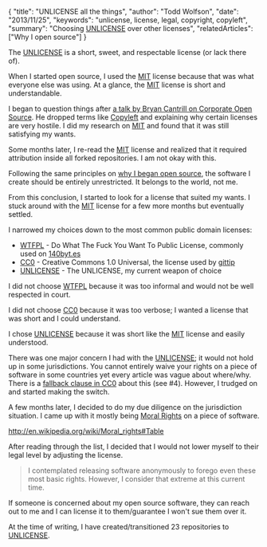 {
  "title": "UNLICENSE all the things",
  "author": "Todd Wolfson",
  "date": "2013/11/25",
  "keywords": "unlicense, license, legal, copyright, copyleft",
  "summary": "Choosing [UNLICENSE](http://unlicense.org/) over other licenses",
  "relatedArticles": ["Why I open source"]
}

The [UNLICENSE][] is a short, sweet, and respectable license (or lack there of).

[UNLICENSE]: http://unlicense.org/

When I started open source, I used the [MIT][] license because that was what everyone else was using. At a glance, the [MIT][] license is short and understandable.

[MIT]: http://choosealicense.com/licenses/mit/

I began to question things after [a talk by Bryan Cantrill on Corporate Open Source][bryan-cantrill]. He dropped terms like [Copyleft][] and explaining why certain licenses are very hostile. I did my research on [MIT][] and found that it was still satisfying my wants.

[bryan-cantrill]: http://smartos.org/2012/07/27/corporate-open-source-anti-patterns-doing-it-wrong/
[Copyleft]: http://en.wikipedia.org/wiki/Copyleft

Some months later, I re-read the [MIT][] license and realized that it required attribution inside all forked repositories. I am not okay with this.

Following the same principles on [why I began open source][], the software I create should be entirely unrestricted. It belongs to the world, not me.

[why I began open source]: /2013-04-22-why-i-open-source

From this conclusion, I started to look for a license that suited my wants. I stuck around with the [MIT][] license for a few more months but eventually settled.

I narrowed my choices down to the most common public domain licenses:

- [WTFPL][] - Do What The Fuck You Want To Public License, commonly used on [140byt.es][]
- [CC0][] - Creative Commons 1.0 Universal, the license used by [gittip][]
- [UNLICENSE][] - The UNLICENSE, my current weapon of choice

[WTFPL]: http://www.wtfpl.net/
[140byt.es]: http://140byt.es/
[CC0]: http://creativecommons.org/publicdomain/zero/1.0/
[gittip]: https://github.com/gittip/www.gittip.com/blob/10.1.42/CONTRIBUTING.md

I did not choose [WTFPL][] because it was too informal and would not be well respected in court.

I did not choose [CC0][] because it was too verbose; I wanted a license that was short and I could understand.

I chose [UNLICENSE][] because it was short like the [MIT][] license and easily understood.

There was one major concern I had with the [UNLICENSE][]; it would not hold up in some jurisdictions. You cannot entirely waive your rights on a piece of software in some countries yet every article was vague about where/why. There is a [fallback clause in CC0][] about this (see #4). However, I trudged on and started making the switch.

[fallback clause in CC0]: http://creativecommons.org/publicdomain/zero/1.0/legalcode

A few months later, I decided to do my due diligence on the jurisdiction situation. I came up with it mostly being [Moral Rights][] on a piece of software.

[Moral Rights]: http://en.wikipedia.org/wiki/Moral_rights

http://en.wikipedia.org/wiki/Moral_rights#Table

After reading through the list, I decided that I would not lower myself to their legal level by adjusting the license.

> I contemplated releasing software anonymously to forego even these most basic rights. However, I consider that extreme at this current time.

If someone is concerned about my open source software, they can reach out to me and I can license it to them/guarantee I won't sue them over it.

At the time of writing, I have created/transitioned 23 repositories to [UNLICENSE][].
